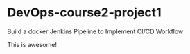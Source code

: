 # DevOps-course2-project1
Build a docker Jenkins Pipeline to Implement CI/CD Workflow

This is awesome!
